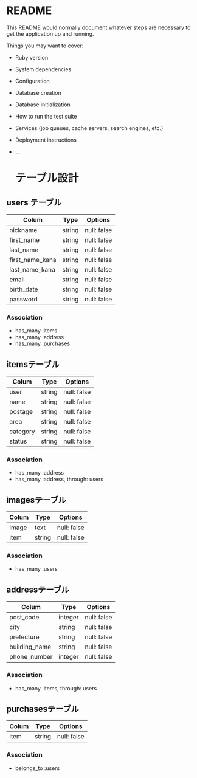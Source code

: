 # README

This README would normally document whatever steps are necessary to get the
application up and running.

Things you may want to cover:

* Ruby version

* System dependencies

* Configuration

* Database creation

* Database initialization

* How to run the test suite

* Services (job queues, cache servers, search engines, etc.)

* Deployment instructions

* ...


  # テーブル設計

## users テーブル

| Colum           | Type   | Options     |
| --------------- | ------ | ----------- |
| nickname        | string | null: false |
| first_name      | string | null: false |
| last_name       | string | null: false |
| first_name_kana | string | null: false |
| last_name_kana  | string | null: false |
| email           | string | null: false |
| birth_date      | string | null: false |
| password        | string | null: false |


### Association

- has_many :items
- has_many :address
- has_many :purchases

## itemsテーブル

| Colum    | Type   | Options     |
| -------- | ------ | ----------- |
| user     | string | null: false |
| name     | string | null: false | 
| postage  | string | null: false |
| area     | string | null: false |
| category | string | null: false | 
| status   | string | null: false |

### Association

- has_many :address
- has_many :address, through: users

## imagesテーブル
| Colum     | Type   | Options     |
| --------- | ------ | ----------- | 
| image     | text   | null: false | 
| item      | string | null: false |

### Association

- has_many :users

## addressテーブル

| Colum         | Type    | Options     |
| ------------- | ------- | ----------- |
| post_code     | integer | null: false |
| city          | string  | null: false | 
| prefecture    | string  | null: false |
| building_name | string  | null: false |
| phone_number  | integer | null: false |

### Association

- has_many :items, through: users

## purchasesテーブル

| Colum   | Type   | Options     |
| ------- | ------ | ----------- | 
| item    | string | null: false | 

### Association

- belongs_to :users


